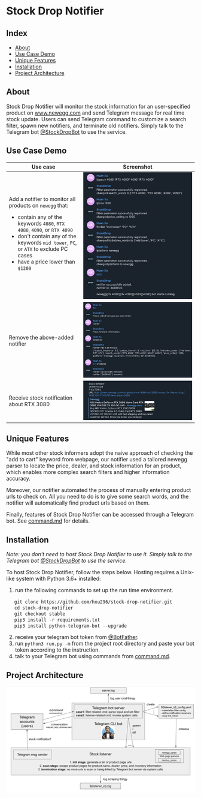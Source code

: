 # Stock Drop Notifier

## Index
- [About](#about)
- [Use Case Demo](#use-case-demo)
- [Unique Features](#unique-features)
- [Installation](#installation)
- [Project Architecture](#project-architecture)

## About

Stock Drop Notifier will monitor the stock information for an user-specified product on www.newegg.com and send Telegram message for real time stock update. Users can send Telegram command to customize a search filter, spawn new notifiers, and terminate old notifiers. Simply talk to the Telegram bot [@StockDropBot](https://telegram.me/StockDropBot) to use the service.


## Use Case Demo

| Use case      | Screenshot |
| ----------- | ----------- |
| Add a notifier to monitor all products on `newegg` that: <ul><li>contain any of the keywords `4080`, `RTX 4080`, `4090`, or `RTX 4090`</li><li>don't contain any of the keywords `mid tower`, `PC`, or `ATX` to exclude PC cases</li><li>have a price lower than `$1200`</li></ul> | ![add_example](./assets/add_example.png) |
| Remove the above-added notifier   | ![rm_example](./assets/rm_example.png)        |
| Receive stock notification about RTX 3080   | ![stock_notification](./assets/stock_notification.png)        |

## Unique Features
While most other stock informers adopt the naive approach of checking the "add to cart" keyword from webpage, our notifier used a tailored newegg parser to locate the price, dealer, and stock information for an product, which enables more complex search filters and higher information accuracy. 

Moreover, our notifier automated the process of manually entering product urls to check on. All you need to do is to give some search words, and the notifier will automatically find product urls based on them.


Finally, features of Stock Drop Notifier can be accessed through a Telegram bot. See [command.md](command.md) for details. 

## Installation
*Note: you don't need to host Stock Drop Notifier to use it. Simply talk to the Telegram bot [@StockDropBot](https://telegram.me/StockDropBot) to use the service.*

To host Stock Drop Notifier, follow the steps below. Hosting requires a Unix-like system with Python 3.6+ installed:
1. run the following commands to set up the run time environment. 
 ```
    git clone https://github.com/hxu296/stock-drop-notifier.git
    cd stock-drop-notifier
    git checkout stable
    pip3 install -r requirements.txt
    pip3 install python-telegram-bot --upgrade
```
2. receive your telegram bot token from [@BotFather](https://telegram.me/BotFather).
3. run `python3 run.py -m` from the project root directory and paste your bot token according to the instruction.
4. talk to your Telegram bot using commands from [command.md](command.md).


## Project Architecture
![architecture](./assets/architecture.png)




